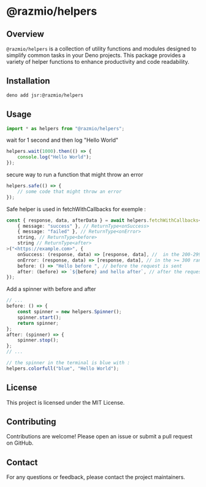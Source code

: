 # @razmio/helpers

## Overview

`@razmio/helpers` is a collection of utility functions and modules designed to simplify common tasks in your Deno projects. This package provides a variety of helper functions to enhance productivity and code readability.

## Installation

```sh
deno add jsr:@razmio/helpers
```

## Usage

```ts
import * as helpers from "@razmio/helpers";
```

wait for 1 second and then log "Hello World"

```ts
helpers.wait(1000).then(() => {
    console.log("Hello World");
});
```

secure way to run a function that might throw an error

```ts
helpers.safe(() => {
    // some code that might throw an error
});
```

Safe helper is used in fetchWithCallbacks for exemple :

```ts
const { response, data, afterData } = await helpers.fetchWithCallbacks<
    { message: "success" }, // ReturnType<onSuccess>
    { message: "failed" }, // ReturnType<onError>
    string, // ReturnType<before>
    string // ReturnType<after>
>("<https://example.com>", {
    onSuccess: (response, data) => [response, data], //  in the 200-299 range
    onError: (response, data) => [response, data], // in the >= 300 range
    before: () => "Hello before ", // before the request is sent
    after: (before) => `${before} and hello after`, // after the request is completed
});
```

Add a spinner with before and after

```ts
// ...
before: () => {
    const spinner = new helpers.Spinner();
    spinner.start();
    return spinner;
};
after: (spinner) => {
    spinner.stop();
};
// ...

// the spinner in the terminal is blue with :
helpers.colorfull("blue", "Hello World");
```

## License

This project is licensed under the MIT License.

## Contributing

Contributions are welcome! Please open an issue or submit a pull request on GitHub.

## Contact

For any questions or feedback, please contact the project maintainers.
